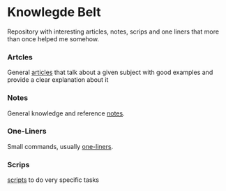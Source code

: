 # Knowlegde Belt

Repository with interesting articles, notes, scrips and one liners that more than once helped me somehow.

### Artcles

General [articles](/articles/README.md) that talk about a given subject with good examples and provide a clear explanation about it

### Notes

General knowledge and reference [notes](/notes/README.md).


### One-Liners
Small commands, usually [one-liners](/one-liners/README.md).

### Scrips

[scripts](/scripts/README.md) to do very specific tasks
